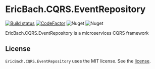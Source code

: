 # EricBach.CQRS.EventRepository
[![Build status](https://ci.appveyor.com/api/projects/status/dhygxf4jsxd28hw0?svg=true)](https://ci.appveyor.com/project/eric-bach/ericbach-cqrs-eventrepository)
[![CodeFactor](https://www.codefactor.io/repository/github/eric-bach/ericbach.cqrs.eventrepository/badge)](https://www.codefactor.io/repository/github/eric-bach/ericbach.cqrs.eventrepository)
![Nuget](https://img.shields.io/nuget/v/EricBach.CQRS.EventRepository)
![Nuget](https://img.shields.io/nuget/dt/EricBach.CQRS.EventRepository)

EricBach.CQRS.EventRepository is a microservices CQRS framework

## License

`EricBach.CQRS.EventRepository` uses the MIT license. See the [license](https://github.com/eric-bach/EricBach.CQRS.Repository/blob/master/LICENSE).
